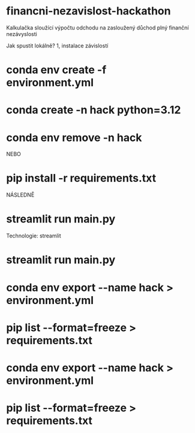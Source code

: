 # financni-nezavislost-hackathon
Kalkulačka sloužící výpočtu odchodu na zasloužený důchod plný finanční nezávyslosti

Jak spustit lokálně?
1, instalace závislostí
# conda env create -f environment.yml
# conda create -n hack python=3.12
# conda env remove -n hack
NEBO
# pip install -r requirements.txt
NÁSLEDNĚ
# streamlit run main.py


Technologie:
streamlit




# streamlit run main.py

# conda env export --name hack > environment.yml
# pip list --format=freeze > requirements.txt

# conda env export --name hack > environment.yml
# pip list --format=freeze > requirements.txt